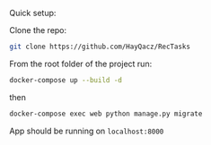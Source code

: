Quick setup:

Clone the repo:
```bash
git clone https://github.com/HayQacz/RecTasks
```

From the root folder of the project run:
```bash
docker-compose up --build -d
```

then 

```bash
docker-compose exec web python manage.py migrate
```

App should be running on `localhost:8000`
